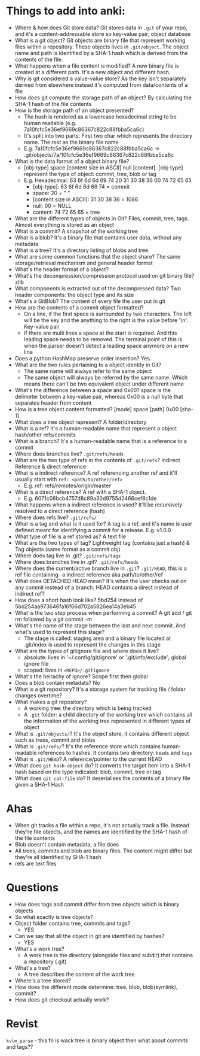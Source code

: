 # Things to add into anki:

- Where & how does Git store data? Git stores data in `.git` of your repo, and it's a content-addressable store so key-value pair; object database <TODO>
- What is a git object? Git objects are binary file that represent working files within a repository. These objects lives in `.git/object`. The object name and path is identified by a SHA-1 hash which is derived from the contents of the file. 
- What happens when a file content is modified? A new binary file is created at a different path. It's a new object and different hash. 
- Why is git considered a value-value store? As the key isn't separately derived from elsewhere instead it's computed from data/contents of a file
- How does git compute the storage path of an object? By calculating the SHA-1 hash of the file contents
- How is the storage path of an object presented? 
    - The hash is rendered as a lowercase hexadecimal string to be human readable (e.g. 7a10fcfc5e36ef9669c86367c822c88fbba5ca6c)
    - It's split into two parts: First two char which represents the directory name. The rest as the binary file name
    - E.g. 7a10fcfc5e36ef9669c86367c822c88fbba5ca6c -> .git/objects/7a/10fcfc5e36ef9669c86367c822c88fbba5ca6c
- What is the data format of a object binary file? 
    - [obj-type] space [content size in ASCII] null [content]. [obj-type] represent the type of object: commit, tree, blob or tag
    - E.g. Hexadecimal: 63 6f 6d 6d 69 74 20 31  30 38 36 00 74 72 65 65
      - [obj-type]: 63 6f 6d 6d 69 74 = commit
      - space: 20 = " "
      - [content size in ASCII]: 31 30 38 36 = 1086
      - null: 00 = NULL
      - content: 74 72 65 65 = tree
- What are the different types of objects in Git? Files, commit, tree, tags. Almost everything is stored as an object
- What is a commit? A snapshot of the working tree
- What is a blob? It's a binary file that contains user data, without any metadata
- What is a tree? It's a directory listing of blobs and tree.
- What are some common functions that the object share? The same storage/retrieval mechanism and general header format
- What's the header format of a object? <BLANK>
- What's the decompression/compression protocol used on git binary file? zlib
- What components is extracted out of the decompressed data? Two header components: the object type and its size
- What's a GitBlob? The content of every file the user put in git
- How are the contents of a commit object formatted?
    - On a line, if the first space is surrounded by two characters. The left will be the key and the anything to the right is the value before '\n'. Key-value pair
    - If there are multi lines a space at the start is required. And this leading space needs to be removed. The terminal point of this is when the parser doesn't detect a leading space anymore on a new line
- Does a python HashMap preserve order insertion? Yes.
- What are the two rules pertaining to a object identity in Git? 
    - The same name will always refer to the same object
    - The same object will always be referred by the same name. Which means there can't be two equivalent object under different name
- What's the difference between a space and 0x00? space is the delimeter between a key-value pair, whereas 0x00 is a null byte that separates header from content
- How is a tree object content formatted? [mode] space [path] 0x00 [sha-1]
- What does a tree object represent? A folder/directory
- What is a ref? It's a human-readable name that represent a object hash/other refs/commits
- What is a branch? It's a human-readable name that is a reference to a commit
- Where does branches live? `.git/refs/heads`
- What are the two type of refs in the contents of `.git/refs`? Indirect Reference & direct reference
- What is a indirect reference? A ref referencing another ref and it'll usually start with `ref: <path/to/other/ref>` 
    - E.g. ref: refs/remotes/origin/master
- What is a direct reference? A ref with a SHA-1 object.
    - E.g. 6071c08bcb4757d8c89a30d9755d2466cef8c1de
- What happens when a indirect reference is used? It'll be recursively resolved to a direct reference (hash)
- Where does refs live? `.git/refs/`
- What is a tag and what is it used for? A tag is a ref, and it's name is user defined meant for identifying a commit for a release. E.g. v1.0.0
- What type of file is a ref stored as? A text file
- What are the two types of tag? Lightweight tag (contains just a hash) & Tag objects (same format as a commit obj)
- Where does tag live in .git? `.git/refs/tags`
- Where does branches live in .git? `.git/refs/heads`
- Where does the current/active branch live in `.git`? `.git/HEAD`, this is a ref file containing- a indirect reference aka path/to/other/ref
- What does DETACHED HEAD mean? It's when the user checks out on any commit instead of a branch. HEAD contains a direct instead of indirect ref?
- How does a short hash look like? 5bd254 instead of 5bd254aa973646fa16f66d702a5826ea14a3eb45
- What is the two step process when performing a commit? A git add / git rm followed by a git commit -m <MESSAGE>
- What's the name of the stage between the last and next commit. And what's used to represent this stage?
    - The stage is called: staging area and a binary file located at .git/index is used to represent the changes in this stage
- What are the types of gitignore file and where does it live?
    - absolute: lives in '~/.config/git/ignore' or '.git/info/exclude'; global ignore file
    - scoped: lives in `<REPO>/.gitignore`
- What's the heirachy of ignore? Scope first then global
- Does a blob contain metadata? No
- What is a git repository? It's a storage system for tracking file / folder changes overtime?
- What makes a git repository? 
    - A working tree: the directory which is being tracked
    - A `.git` folder: a child directory of the working tree which contains all the information of the working tree represented in different types of object
- What is `.git/objects/`?  It's the object store, it contains different object such as trees, commit and blobs
- What is `.git/refs/`? It's the reference store which contains human-readable references to hashes. It contains two directory: `heads` and `tags`
- What is `.git/HEAD`? A reference/pointer to the current HEAD
- What does `git hash-object` do? It converts the target item into a SHA-1 hash based on the type indicated: blob, commit, tree or tag
- What does `git cat-file` do? It deserialises the contents of a binary file given a SHA-1 Hash

# Ahas
* When git tracks a file within a repo, it's not actually track a file. Instead they're file objects, and the names are identified by the SHA-1 hash of the file contents
* Blob doesn't contain metadata, a file does
* All trees, commits and blob are binary files. The content might differ but they're all identified by SHA-1 hash
* refs are text files

# Questions
- How does tags and commit differ from tree objects which is binary objects
- So what exactly is tree objects?
- Object folder contains tree, commits and tags? 
  - YES
- Can we say that all the object in git are identified by hashes? 
  - YES
- What's a work tree?
  - A work tree is the directory (alongside files and subdir) that contains a repository (.git)
- What's a tree?
  - A tree describes the content of the work tree
- Where's a tree stored?
- How does the different mode determine: tree, blob, blob(symlink), commit?
- How does git checkout actually work?

# Revist
`kvlm_parse` - this fn is wack
tree is binary object then what about commits and tags??